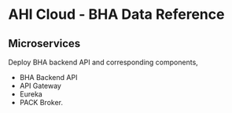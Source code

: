 # AHI Cloud - BHA Data Reference

## Microservices

Deploy BHA backend API and corresponding components,
- BHA Backend API
- API Gateway
- Eureka
- PACK Broker.
